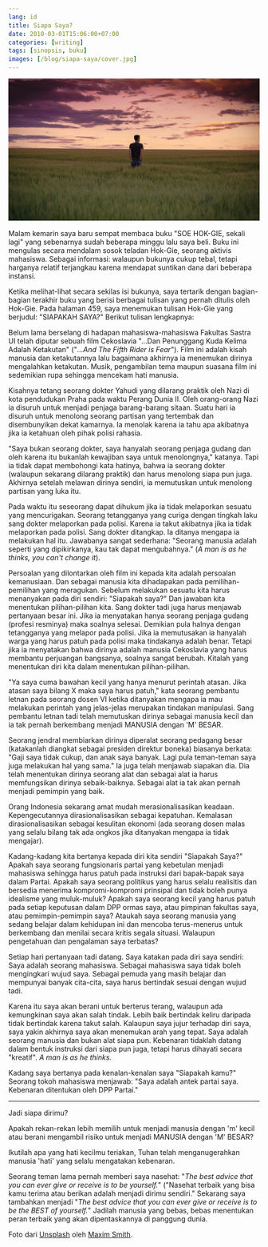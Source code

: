 ```yaml
---
lang: id
title: Siapa Saya?
date: 2010-03-01T15:06:00+07:00
categories: [writing]
tags: [sinopsis, buku]
images: [/blog/siapa-saya/cover.jpg]
---
```

![Siapa Saya?](cover.jpg)

Malam kemarin saya baru sempat membaca buku "SOE HOK-GIE, sekali lagi" yang sebenarnya sudah beberapa minggu lalu saya beli. Buku ini mengulas secara mendalam sosok teladan Hok-Gie, seorang aktivis mahasiswa. Sebagai informasi: walaupun bukunya cukup tebal, tetapi harganya relatif terjangkau karena mendapat suntikan dana dari beberapa instansi.

Ketika melihat-lihat secara sekilas isi bukunya, saya tertarik dengan bagian-bagian terakhir buku yang berisi berbagai tulisan yang pernah ditulis oleh Hok-Gie. Pada halaman 459, saya menemukan tulisan Hok-Gie yang berjudul: "SIAPAKAH SAYA?" Berikut tulisan lengkapnya:

Belum lama berselang di hadapan mahasiswa-mahasiswa Fakultas Sastra UI telah diputar sebuah film Cekoslavia "...Dan Penunggang Kuda Kelima Adalah Ketakutan" ("*...And The Fifth Rider is Fear*"). Film ini adalah kisah manusia dan ketakutannya lalu bagaimana akhirnya ia menemukan dirinya mengalahkan ketakutan. Musik, pengambilan tema maupun suasana film ini sedemikian rupa sehingga mencekam hati manusia.

Kisahnya tetang seorang dokter Yahudi yang dilarang praktik oleh Nazi di kota pendudukan Praha pada waktu Perang Dunia II. Oleh orang-orang Nazi ia disuruh untuk menjadi penjaga barang-barang sitaan. Suatu hari ia disuruh untuk menolong seorang partisan yang tertembak dan disembunyikan dekat kamarnya. Ia menolak karena ia tahu apa akibatnya jika ia ketahuan oleh pihak polisi rahasia.

"Saya bukan seorang dokter, saya hanyalah seorang penjaga gudang dan oleh karena itu bukanlah kewajiban saya untuk menolongnya," katanya. Tapi ia tidak dapat membohongi kata hatinya, bahwa ia seorang dokter (walaupun sekarang dilarang praktik) dan harus menolong siapa pun juga. Akhirnya setelah melawan dirinya sendiri, ia memutuskan untuk menolong partisan yang luka itu.

Pada waktu itu seseorang dapat dihukum jika ia tidak melaporkan sesuatu yang mencurigakan. Seorang tetangganya yang curiga dengan tingkah laku sang dokter melaporkan pada polisi. Karena ia takut akibatnya jika ia tidak melaporkan pada polisi. Sang dokter ditangkap. Ia ditanya mengapa ia melakukan hal itu. Jawabanya sangat sederhana: "Seorang manusia adalah seperti yang dipikirkanya, kau tak dapat mengubahnya." (*A man is as he thinks, you can't change it*).

Persoalan yang dilontarkan oleh film ini kepada kita adalah persoalan kemanusiaan. Dan sebagai manusia kita dihadapakan pada pemilihan-pemilihan yang meragukan. Sebelum melakukan sesuatu kita harus menanyakan pada diri sendiri: "Siapakah saya?" Dan jawaban kita menentukan pilihan-pilihan kita. Sang dokter tadi juga harus menjawab pertanyaan besar ini. Jika ia menyatakan hanya seorang penjaga gudang (profesi resminya) maka soalnya selesai. Demikian pula halnya dengan tetangganya yang melapor pada polisi. Jika ia memutusakan ia hanyalah warga yang harus patuh pada polisi maka tindakanya adalah benar. Tetapi jika ia menyatakan bahwa dirinya adalah manusia Cekoslavia yang harus membantu perjuangan bangsanya, soalnya sangat berubah. Kitalah yang menentukan diri kita dalam menentukan pilihan-pilihan.

"Ya saya cuma bawahan kecil yang hanya menurut perintah atasan. Jika atasan saya bilang X maka saya harus patuh," kata seorang pembantu letnan pada seorang dosen VI ketika ditanyakan mengapa ia mau melakukan perintah yang jelas-jelas merupakan tindakan manipulasi. Sang pembantu letnan tadi telah memutuskan dirinya sebagai manusia kecil dan ia tak pernah berkembang menjadi MANUSIA dengan 'M' BESAR.

Seorang jendral membiarkan dirinya diperalat seorang pedagang besar (katakanlah diangkat sebagai presiden direktur boneka) biasanya berkata: "Gaji saya tidak cukup, dan anak saya banyak. Lagi pula teman-teman saya juga melakukan hal yang sama." Ia juga telah menjawab siapakan dia. Dia telah menentukan dirinya seorang alat dan sebagai alat ia harus memfungsikan dirinya sebaik-baiknya. Sebagai alat ia tak akan pernah menjadi pemimpin yang baik.

Orang Indonesia sekarang amat mudah merasionalisasikan keadaan. Kepengecutannya dirasionalisasikan sebagai kepatuhan. Kemalasan dirasionalisasikan sebagai kesulitan ekonomi (ada seorang dosen malas yang selalu bilang tak ada ongkos jika ditanyakan mengapa ia tidak mengajar).

Kadang-kadang kita bertanya kepada diri kita sendiri "Siapakah Saya?" Apakah saya seorang fungsionaris partai yang kebetulan menjadi mahasiswa sehingga harus patuh pada instruksi dari bapak-bapak saya dalam Partai. Apakah saya seorang politikus yang harus selalu realisitis dan bersedia menerima kompromi-kompromi prinsipal dan tidak boleh punya idealisme yang muluk-muluk? Apakah saya seorang kecil yang harus patuh pada setiap keputusan dalam DPP ormas saya, atau pimpinan fakultas saya, atau pemimpin-pemimpin saya? Ataukah saya seorang manusia yang sedang belajar dalam kehidupan ini dan mencoba terus-menerus untuk berkembang dan menilai secara kritis segala situasi. Walaupun pengetahuan dan pengalaman saya terbatas?

Setiap hari pertanyaan tadi datang. Saya katakan pada diri saya sendiri: Saya adalah seorang mahasiswa. Sebagai mahasiswa saya tidak boleh mengingkari wujud saya. Sebagai pemuda yang masih belajar dan mempunyai banyak cita-cita, saya harus bertindak sesuai dengan wujud tadi.

Karena itu saya akan berani untuk berterus terang, walaupun ada kemungkinan saya akan salah tindak. Lebih baik bertindak keliru daripada tidak bertindak karena takut salah. Kalaupun saya jujur terhadap diri saya, saya yakin akhirnya saya akan menemukan arah yang tepat. Saya adalah seorang manusia dan bukan alat siapa pun. Kebenaran tidaklah datang dalam bentuk instruksi dari siapa pun juga, tetapi harus dihayati secara "kreatif". *A man is as he thinks.*

Kadang saya bertanya pada kenalan-kenalan saya "Siapakah kamu?" Seorang tokoh mahasiswa menjawab: "Saya adalah antek partai saya. Kebenaran ditentukan oleh DPP Partai."

<hr class="section-break">

Jadi siapa dirimu?

Apakah rekan-rekan lebih memilih untuk menjadi manusia dengan 'm' kecil atau berani mengambil risiko untuk menjadi MANUSIA dengan 'M' BESAR?

Ikutilah apa yang hati kecilmu teriakan, Tuhan telah menganugerahkan manusia 'hati' yang selalu mengatakan kebenaran.

Seorang teman lama pernah memberi saya nasehat: "*The best advice that you can ever give or receive is to be yourself.*" ("Nasehat terbaik yang bisa kamu terima atau berikan adalah menjadi dirimu sendiri." Sekarang saya tambahkan menjadi "*The best advice that you can ever give or receive is to be the BEST of yourself.*" Jadilah manusia yang bebas, bebas menentukan peran terbaik yang akan dipentaskannya di panggung dunia.

Foto dari [Unsplash](https://unsplash.com/photos/I8kXlSLooXk) oleh [Maxim Smith](https://unsplash.com/@max_duz).
